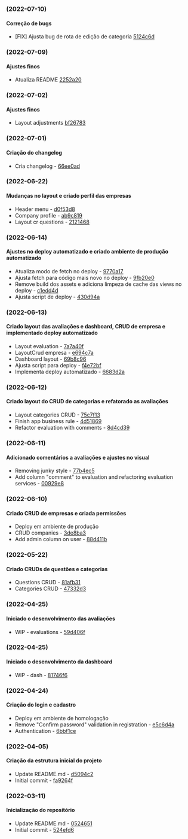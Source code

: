 ### (2022-07-10)
#### Correção de bugs
- [FIX] Ajusta bug de rota de edição de categoria [5124c6d](https://github.com/mateusrovedaa/avaliavale/commit/5124c6dae849b53ed0711362656c576220fa832b)

### (2022-07-09)
#### Ajustes finos
- Atualiza README [2252a20](https://github.com/mateusrovedaa/avaliavale/commit/2252a20a80efeb46f9d40f85632533fee6acb1ea)

### (2022-07-02)
#### Ajustes finos
- Layout adjustments [bf26783](https://github.com/mateusrovedaa/avaliavale/commit/bf2678301ce059d652bd45b0d9cf636a45ba8632)

### (2022-07-01)
#### Criação do changelog
- Cria changelog - [66ee0ad](https://github.com/mateusrovedaa/avaliavale/commit/66ee0adcbf43322fde0a8f29eaa7e9fc25672a57)

### (2022-06-22)
#### Mudanças no layout e criado perfil das empresas
- Header menu - [d0f53d8](https://github.com/mateusrovedaa/avaliavale/commit/d0f53d81f321b9d65058fd9cf3774be706afc045)
- Company profile - [ab9c819](https://github.com/mateusrovedaa/avaliavale/commit/ab9c819bdac08c3cdc97cbb47034e4054f76a03e)
- Layout cr questions - [2121468](https://github.com/mateusrovedaa/avaliavale/commit/2121468e5b62dca1560af34966b835dad9904609)

### (2022-06-14)
#### Ajustes no deploy automatizado e criado ambiente de produção automatizado
- Atualiza modo de fetch no deploy - [9770a17](https://github.com/mateusrovedaa/avaliavale/commit/9770a17cc69883498ce046ffafc437a38d8cd043)
- Ajusta fetch para código mais novo no deploy - [9fb20e0](https://github.com/mateusrovedaa/avaliavale/commit/9fb20e0b88639646efa7b86493dbf85e557355ab)
- Remove build dos assets e adiciona limpeza de cache das views no deploy - [c1edd4d](https://github.com/mateusrovedaa/avaliavale/commit/c1edd4d33f9ea6bc6660825f1c7ca1fd98f2a21d)
- Ajusta script de deploy - [430d94a](https://github.com/mateusrovedaa/avaliavale/commit/430d94af03a24e862c3297ff15e076cb084bbfba)

### (2022-06-13)
#### Criado layout das avaliações e dashboard, CRUD de empresa e implementado deploy automatizado
- Layout evaluation - [7a7a40f](https://github.com/mateusrovedaa/avaliavale/commit/7a7a40f21f5a8edd9c0b2abce4853d21720cc626)
- LayoutCrud empresa - [e694c7a](https://github.com/mateusrovedaa/avaliavale/commit/e694c7a73731da5b4d8fdd21435e4400782bb58d)
- Dashboard layout - [69b8c96](https://github.com/mateusrovedaa/avaliavale/commit/69b8c96ffe8880a197a06d24fd6294e78a86f049)
- Ajusta script para deploy - [f4e72bf](https://github.com/mateusrovedaa/avaliavale/commit/f4e72bf5d5de5e547f887e952c99d5774cdc2a00)
- Implementa deploy automatizado - [6683d2a](https://github.com/mateusrovedaa/avaliavale/commit/6683d2aa1cae5820bd1469918c72ad99c018ce4d)

### (2022-06-12)
#### Criado layout do CRUD de categorias e refatorado as avaliações
- Layout categories CRUD - [75c7f13](https://github.com/mateusrovedaa/avaliavale/commit/75c7f13406aa2af1ec2a3e16dbc1824e38683640)
- Finish app business rule - [4d51869](https://github.com/mateusrovedaa/avaliavale/commit/4d518696811172fa60302eb5bcc83c3c8f040137)
- Refactor evaluation with comments - [8d4cd39](https://github.com/mateusrovedaa/avaliavale/commit/8d4cd3918609e6394c606f0d6e05b8e6350161cc)

### (2022-06-11)
#### Adicionado comentários a avaliações e ajustes no visual
- Removing junky style - [77b4ec5](https://github.com/mateusrovedaa/avaliavale/commit/77b4ec5c56a2b06e511142dcccd86fcec17a5796)
- Add column "comment" to evaluation and refactoring evaluation services - [00929e8](https://github.com/mateusrovedaa/avaliavale/commit/00929e89ffa06877c20f59a831cd124d3c526c4d)

### (2022-06-10)
#### Criado CRUD de empresas e criada permissões
- Deploy em ambiente de produção
- CRUD companies - [3de8ba3](https://github.com/mateusrovedaa/avaliavale/commit/3de8ba3ceefa5dff282206a46c56ef28e13c5073)
- Add admin column on user - [88d411b](https://github.com/mateusrovedaa/avaliavale/commit/88d411bb9d56bcb24134402a6f5299a579323486)

### (2022-05-22)
#### Criado CRUDs de questões e categorias
- Questions CRUD - [81afb31](https://github.com/mateusrovedaa/avaliavale/commit/81afb31e40727a97a39d8777440ea37f890593fd)
- Categories CRUD - [47332d3](https://github.com/mateusrovedaa/avaliavale/commit/47332d392e4c191127007ff4255342a4b51ad9b4)

### (2022-04-25)
#### Iniciado o desenvolvimento das avaliações
- WIP - evaluations - [59d406f](https://github.com/mateusrovedaa/avaliavale/commit/59d406f3f9d62cb23e598553b2017e78db6ce9fe)

### (2022-04-25)
#### Iniciado o desenvolvimento da dashboard
- WIP - dash - [81746f6](https://github.com/mateusrovedaa/avaliavale/commit/81746f6ba296c2b81f88b9d305bdac3b775b69dd)

### (2022-04-24)
#### Criação do login e cadastro
- Deploy em ambiente de homologação
- Remove "Confirm password" validation in registration - [e5c6d4a](https://github.com/mateusrovedaa/avaliavale/commit/e5c6d4a085003a8f5d71a9663a9f6fbaa39b5c48)
- Authentication - [6bbf1ce](https://github.com/mateusrovedaa/avaliavale/commit/6bbf1ce0d6cdcc80e762cd60e7a180a5026a4d96)

### (2022-04-05)
#### Criação da estrutura inicial do projeto
- Update README.md - [d5094c2](https://github.com/mateusrovedaa/avaliavale/commit/d5094c282e19f1d9d921527086683f29bf9bf279)
- Initial commit - [fa9264f](https://github.com/mateusrovedaa/avaliavale/commit/fa9264f267e55ef688ab3eef96707a0be98373ca)

### (2022-03-11)
#### Inicialização do repositório
- Update README.md - [0524651](https://github.com/mateusrovedaa/avaliavale/commit/0524651b54aed82c503e96f1a437bddb0ebab4ee)
- Initial commit - [524efd6](https://github.com/mateusrovedaa/avaliavale/commit/524efd6f17e2a16c65ee7ad5274d26321aac0bb6)
